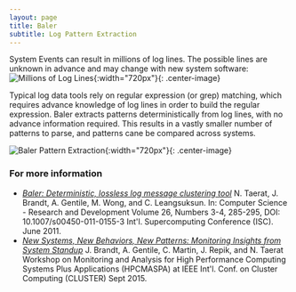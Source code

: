```yaml
---
layout: page
title: Baler
subtitle: Log Pattern Extraction
---
```


System Events can result in millions of log lines. The possible lines are unknown in advance and may change with new system software:
![Millions of Log Lines](./resources/figs/Baler_Lines.png){:width="720px"}{: .center-image} 

Typical log data tools rely on regular expression (or grep) matching, which requires advance knowledge of log lines in order to build the regular expression. Baler extracts patterns deterministically from log lines, with no advance information required. This results in a vastly smaller number of patterns to parse, and patterns cane be compared across systems.

![Baler Pattern Extraction](./resources/figs/Baler_Patterns.png){:width="720px"}{: .center-image} 

### For more information ###
* *[Baler: Deterministic, lossless log message clustering tool](https://ovis.ca.sandia.gov/index.php/Publications_and_presentations)* N. Taerat, J. Brandt, A. Gentile, M. Wong, and C. Leangsuksun. In: Computer Science - Research and Development Volume 26, Numbers 3-4, 285-295, DOI: 10.1007/s00450-011-0155-3 Int'l. Supercomputing Conference (ISC). June 2011.
* *[New Systems, New Behaviors, New Patterns: Monitoring Insights from System Standup](https://ovis.ca.sandia.gov/index.php/Publications_and_presentations)* J. Brandt, A. Gentile, C. Martin, J. Repik, and N. Taerat Workshop on Monitoring and Analysis for High Performance Computing Systems Plus Applications (HPCMASPA)  at IEEE Int'l. Conf. on Cluster Computing (CLUSTER) Sept 2015.
